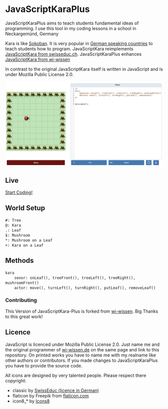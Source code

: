 # JavaScriptKaraPlus



JavaScriptKaraPlus aims to teach students fundamental ideas of programming. I use this tool in my coding lessons in a school in Neckargemünd, Germany

Kara is like [Sokoban](https://en.wikipedia.org/wiki/Sokoban). It is very popular in [German speaking countries](https://de.wikipedia.org/wiki/Kara_(Programmierumgebung)) to teach students how to program. JavaScriptKara reimplements [JavaScriptKara from swisseduc.ch](http://www.swisseduc.ch/informatik/karatojava/javascriptkara/). JavaScriptKaraPlus enhances [JavaScriptKara from wi-wissen](https://github.com/wi-wissen/JavaScriptKara)

In contrast to the original JavaScriptKara itself is written in JavaScript and is under Mozilla Public License 2.0.

![Screenshot](github_jskara.png)

## Live

[Start Coding!](https://frdorn.github.io/JavaScriptKaraPlus/)

## World Setup


	#: Tree
	@: Kara
	.: Leaf
	$: Mushroom
	*: Mushroom on a Leaf
	+: Kara on a Leaf

## Methods


	kara
		senor: onLeaf(), treeFront(), treeLeft(), treeRight(), mushroomFront()
		actor: move(), turnLeft(), turnRight(), putLeaf(), removeLeaf()


### Contributing

This Version of JavaScriptKara-Plus is forked from [wi-wissen](https://github.com/wi-wissen/JavaScriptKara). Big Thanks to this great work!




## Licence

JavaScript is licenced under Mozilla Public License 2.0. Just name me and the original programmer of [wi-wissen.de](https://wi-wissen.de/) on the same page and link to this repository. On printed works you have to name me with my realname like other authors or contributors. If you made changes to JavaScriptKaraPlus you have to provide the source code.

All icons are designed by very talented people. Please respect there copyright:

* classic by [SwissEduc (licence in German)](http://www.swisseduc.ch/about/copyright/)
* flaticon by Freepik from [flaticon.com](https://support.flaticon.com/hc/en-us/articles/207248209)
* icon8_* by [Icons8](https://icons8.crisp.help/en/article/where-do-i-set-the-link-irwkfh/)
